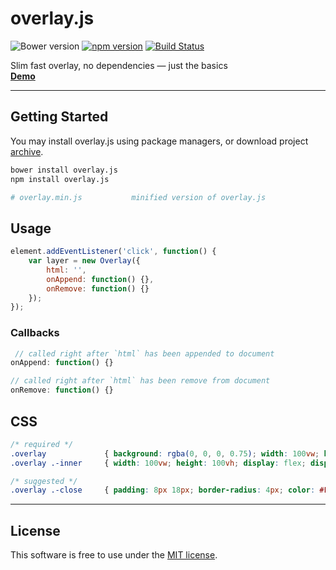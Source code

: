 # overlay.js
![Bower version](https://img.shields.io/bower/v/overlay.js.svg?style=flat)
[![npm version](https://img.shields.io/npm/v/overlay.js.svg?style=flat)](https://www.npmjs.com/package/overlay.js)
[![Build Status](https://travis-ci.org/bcorreia/overlay.js.svg?branch=master)](https://travis-ci.org/bcorreia/overlay.js)

Slim fast overlay, no dependencies — just the basics<br />
[**Demo**](http://bcorreia.com/projects/overlay.js/src/demo.html)

---
## Getting Started
You may install overlay.js using package managers, or download project [archive](https://github.com/bcorreia/overlay.js/archive/master.zip).<br />
```bash
bower install overlay.js
npm install overlay.js

# overlay.min.js           minified version of overlay.js
```

## Usage
```javascript
element.addEventListener('click', function() {
    var layer = new Overlay({
        html: '',
        onAppend: function() {},
        onRemove: function() {}
    });
});
```

### Callbacks
```javascript
 // called right after `html` has been appended to document
onAppend: function() {}

// called right after `html` has been remove from document
onRemove: function() {}
```

## CSS
```css
/* required */
.overlay             { background: rgba(0, 0, 0, 0.75); width: 100vw; height: 100vh; position:fixed; top:0; animation: fade-in .5s; }
.overlay .-inner     { width: 100vw; height: 100vh; display: flex; display: -webkit-flex; align-items: center; -webkit-align-items: center; justify-content:center; -webkit-justify-content:center; -ms-flex-pack:justify; }

/* suggested */
.overlay .-close     { padding: 8px 18px; border-radius: 4px; color: #FFF; position: absolute; top: 32px; right: 36px; font-weight: 600; border: 1px solid #FFF; text-transform: uppercase; transition: all 1s; }
```
---

## License
This software is free to use under the [MIT license](https://github.com/bcorreia/overlay.js/blob/master/license.md).
